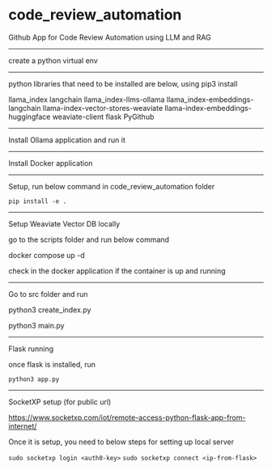 # code_review_automation

Github App for Code Review Automation using LLM and RAG


------

create a python virtual env

----------

python libraries that need to be installed are below, using pip3 install <library-name> 

llama_index
langchain
llama_index-llms-ollama
llama_index-embeddings-langchain
llama-index-vector-stores-weaviate
llama-index-embeddings-huggingface
weaviate-client
flask
PyGithub

------

Install Ollama application and run it

--------

Install Docker application

--------

Setup, run below command in code_review_automation folder

``` pip install -e . ```

-----

Setup Weaviate Vector DB locally

go to the scripts folder and run below command

docker compose up -d

check in the docker application if the container is up and running

---------

Go to src folder and run

python3 create_index.py

python3 main.py


------------

Flask running

once flask is installed, run 

``` python3 app.py ```

-----------

SocketXP setup (for public url)

https://www.socketxp.com/iot/remote-access-python-flask-app-from-internet/

Once it is setup, you need to below steps for setting up local server

``` sudo socketxp login <auth0-key> ```
``` sudo socketxp connect <ip-from-flask> ```

